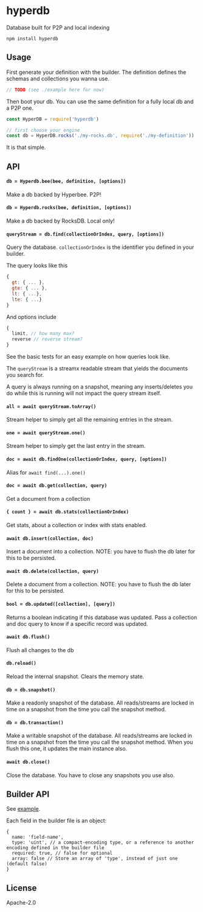 # hyperdb

Database built for P2P and local indexing

```
npm install hyperdb
```

## Usage

First generate your definition with the builder.
The definition defines the schemas and collections you wanna use.

```js
// TODO (see ./example here for now)
```

Then boot your db. You can use the same definition for a fully local db and a P2P one.

``` js
const HyperDB = require('hyperdb')

// first choose your engine
const db = HyperDB.rocks('./my-rocks.db', require('./my-definition'))
```

It is that simple.

## API

#### `db = Hyperdb.bee(bee, definition, [options])`

Make a db backed by Hyperbee. P2P!

#### `db = Hyperdb.rocks(bee, definition, [options])`

Make a db backed by RocksDB. Local only!

#### `queryStream = db.find(collectionOrIndex, query, [options])`

Query the database. `collectionOrIndex` is the identifier you defined in your builder.

The query looks like this

``` js
{
  gt: { ... },
  gte: { ... },
  lt: { ...},
  lte: { ...}
}
```

And options include

```js
{
  limit, // how many max?
  reverse // reverse stream?
}
```

See the basic tests for an easy example on how queries look like.

The `queryStream` is a streamx readable stream that yields the documents you search for.

A query is always running on a snapshot, meaning any inserts/deletes you do while this is running
will not impact the query stream itself.

#### `all = await queryStream.toArray()`

Stream helper to simply get all the remaining entries in the stream.

#### `one = await queryStream.one()`

Stream helper to simply get the last entry in the stream.

#### `doc = await db.findOne(collectionOrIndex, query, [options])`

Alias for `await find(...).one()`

#### `doc = await db.get(collection, query)`

Get a document from a collection

#### `{ count } = await db.stats(collectionOrIndex)`

Get stats, about a collection or index with stats enabled.

#### `await db.insert(collection, doc)`

Insert a document into a collection. NOTE: you have to flush the db later for this to be persisted.

#### `await db.delete(collection, query)`

Delete a document from a collection. NOTE: you have to flush the db later for this to be persisted.

#### `bool = db.updated([collection], [query])`

Returns a boolean indicating if this database was updated. Pass a collection and doc query to know if
a specific record was updated.

#### `await db.flush()`

Flush all changes to the db

#### `db.reload()`

Reload the internal snapshot. Clears the memory state.

#### `db = db.snapshot()`

Make a readonly snapshot of the database. All reads/streams are locked in time on a snapshot from the time you call the snapshot method.

#### `db = db.transaction()`

Make a writable snapshot of the database. All reads/streams are locked in time on a snapshot from the time you call the snapshot method.
When you flush this one, it updates the main instance also.

#### `await db.close()`

Close the database. You have to close any snapshots you use also.

## Builder API

See [example](./builder/example.js).

Each field in the builder file is an object:
```
{
  name: 'field-name',
  type: 'uint', // a compact-encoding type, or a reference to another encoding defined in the builder file
  required: true, // false for optional
  array: false // Store an array of 'type', instead of just one (default false)
}
```

## License

Apache-2.0
